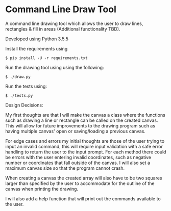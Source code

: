 # Command Line Draw Tool
A command line drawing tool which allows the user to draw lines, rectangles & fill in areas (Additional functionality TBD).

Developed using Python 3.5.5

Install the requirements using

    $ pip install -U -r requirements.txt

Run the drawing tool using using the following:

    $ ./draw.py

Run the tests using:

    $ ./tests.py


Design Decisions:

My first thoughts are that I will make the canvas a class where the functions such as drawing a line or rectangle can be called on the created canvas. This will allow for future improvements to the drawing program such as having multiple canvas' open or saving/loading a previous canvas.

For edge cases and errors my initial thoughts are those of the user trying to input an invalid command, this will require input validation with a safe error handling to return the user to the input prompt. For each method there could be errors with the user entering invalid coordinates, such as negative number or coordinates that fall outside of the canvas. I will also set a maximum canvas size so that the program cannot crash.

When creating a canvas the created array will also have to be two squares larger than specified by the user to accommodate for the outline of the canvas when printing the drawing.

I will also add a help function that will print out the commands available to the user.